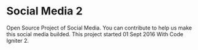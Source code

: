 # Social Media 2
Open Source Project of Social Media. You can contribute to help us make this social media builded.
This project started 01 Sept 2016
With Code Igniter 2.
